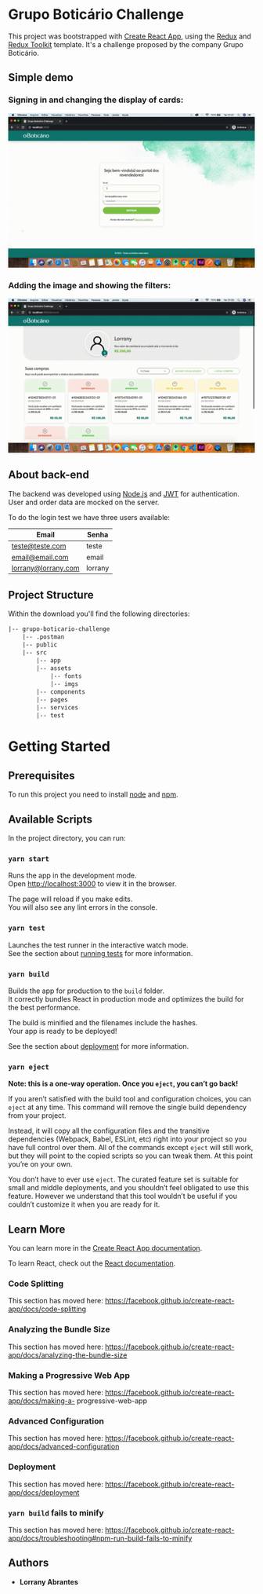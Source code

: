 # Grupo Boticário Challenge

This project was bootstrapped with [Create React App](https://github.com/facebook/create-react-app), using the [Redux](https://redux.js.org/) and [Redux Toolkit](https://redux-toolkit.js.org/) template. It's a challenge proposed by the company Grupo Boticário.

## Simple demo

### Signing in and changing the display of cards:
![Login and change view](demo/login-view.gif)

### Adding the image and showing the filters:
![Add image and change filter](demo/image-filter.gif)

## About back-end
The backend was developed using [Node.js](https://nodejs.org/en/docs/) and [JWT](https://jwt.io/introduction/) for authentication. User and order data are mocked on the server.

To do the login test we have three users available:

| Email  |  Senha  |
| ------------------- | ------------------- |
|  teste@teste.com |  teste |
|  email@email.com |  email |
|  lorrany@lorrany.com |  lorrany |

## Project Structure

Within the download you'll find the following directories:

```
|-- grupo-boticario-challenge
    |-- .postman
    |-- public
    |-- src
        |-- app
        |-- assets
            |-- fonts
            |-- imgs
        |-- components
        |-- pages
        |-- services
        |-- test
```

# Getting Started

## Prerequisites

To run this project you need to install [node](https://nodejs.org/en/) and [npm](https://www.npmjs.com/).


## Available Scripts

In the project directory, you can run:

### `yarn start`

Runs the app in the development mode.<br />
Open [http://localhost:3000](http://localhost:3000) to view it in the browser.

The page will reload if you make edits.<br />
You will also see any lint errors in the console.

### `yarn test`

Launches the test runner in the interactive watch mode.<br />
See the section about [running tests](https://facebook.github.io/create-react-app/docs/running-tests) for more information.

### `yarn build`

Builds the app for production to the `build` folder.<br />
It correctly bundles React in production mode and optimizes the build for the best performance.

The build is minified and the filenames include the hashes.<br />
Your app is ready to be deployed!

See the section about [deployment](https://facebook.github.io/create-react-app/docs/deployment) for more information.

### `yarn eject`

**Note: this is a one-way operation. Once you `eject`, you can’t go back!**

If you aren’t satisfied with the build tool and configuration choices, you can `eject` at any time. This command will remove the single build dependency from your project.

Instead, it will copy all the configuration files and the transitive dependencies (Webpack, Babel, ESLint, etc) right into your project so you have full control over them. All of the commands except `eject` will still work, but they will point to the copied scripts so you can tweak them. At this point you’re on your own.

You don’t have to ever use `eject`. The curated feature set is suitable for small and middle deployments, and you shouldn’t feel obligated to use this feature. However we understand that this tool wouldn’t be useful if you couldn’t customize it when you are ready for it.

## Learn More

You can learn more in the [Create React App documentation](https://facebook.github.io/create-react-app/docs/getting-started).

To learn React, check out the [React documentation](https://reactjs.org/).

### Code Splitting

This section has moved here: https://facebook.github.io/create-react-app/docs/code-splitting

### Analyzing the Bundle Size

This section has moved here: https://facebook.github.io/create-react-app/docs/analyzing-the-bundle-size

### Making a Progressive Web App

This section has moved here: https://facebook.github.io/create-react-app/docs/making-a-
progressive-web-app

### Advanced Configuration

This section has moved here: https://facebook.github.io/create-react-app/docs/advanced-configuration

### Deployment

This section has moved here: https://facebook.github.io/create-react-app/docs/deployment

### `yarn build` fails to minify

This section has moved here: https://facebook.github.io/create-react-app/docs/troubleshooting#npm-run-build-fails-to-minify


## Authors

* **Lorrany Abrantes**